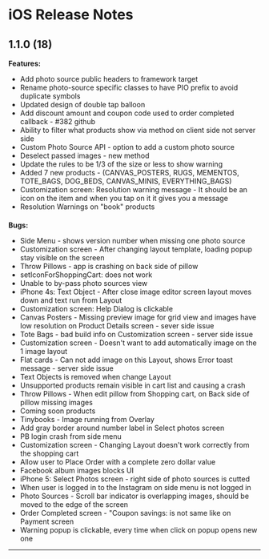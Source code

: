 iOS Release Notes
==================================

**1.1.0 (18)**
---
**Features:**
* Add photo source public headers to framework target 
* Rename photo-source specific classes to have PIO prefix to avoid duplicate symbols
* Updated design of double tap balloon
* Add discount amount and coupon code used to order completed callback  - #382 github
* Ability to filter what products show via method on client side not server side
* Custom Photo Source API - option to add a custom photo source
* Deselect passed images - new method
* Update the rules to be 1/3 of the size or less to show warning
* Added 7 new products - (CANVAS_POSTERS, RUGS, MEMENTOS, TOTE_BAGS, DOG_BEDS, CANVAS_MINIS, EVERYTHING_BAGS)
* Customization screen: Resolution warning message - It should be an icon on the item and when you tap on it it gives you a message
* Resolution Warnings on "book" products

####

**Bugs:** 
* Side Menu - shows version number when missing one photo source
* Customization screen - After changing layout template, loading popup stay visible on the screen
* Throw Pillows - app is crashing on back side of pillow 
* setIconForShoppingCart: does not work
* Unable to by-pass photo sources view
* iPhone 4s: Text Object - After close image editor screen layout moves down and text run from Layout
* Customization screen: Help Dialog is clickable
* Canvas Posters - Missing preview image for grid view and images have low resolution on Product Details screen - sever side issue
* Tote Bags - bad build info on Customization screen - server side issue
* Customization screen - Doesn't want to add automatically image on the 1 image layout
* Flat cards - Can not add image on this Layout, shows Error toast message - server side issue
* Text Objects is removed when change Layout
* Unsupported products remain visible in cart list and causing a crash
* Throw Pillows - When edit pillow from Shopping cart, on Back side of pillow missing images
* Coming soon products
* Tinybooks - Image running from Overlay
* Add gray border around number label in Select photos screen
* PB login crash from side menu
* Customization screen - Changing Layout doesn't work correctly from the shopping cart
* Allow user to Place Order with a complete zero dollar value
* Facebook album images blocks UI 
* iPhone 5: Select Photos screen - right side of photo sources is cutted
* When user is logged in to the Instagram on side menu is not logged in
* Photo Sources - Scroll bar indicator is overlapping images, should be moved to the edge of the screen
* Order Completed screen - "Coupon savings: is not same like on Payment screen
* Warning popup is clickable, every time when click on popup opens new one
***

